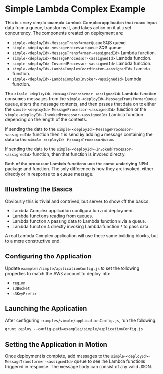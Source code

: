 # Simple Lambda Complex Example

This is a very simple example Lambda Complex application that reads input data
from a queue, transforms it, and takes action on it at a set concurrency. The
components created on deployment are:

* `simple-<deployId>-MessageTransformerQueue` SQS queue.
* `simple-<deployId>-MessageProcessorQueue` SQS queue.
* `simple-<deployId>-MessageTransformer-<assignedId>` Lambda function.
* `simple-<deployId>-MessageProcessor-<assignedId>` Lambda function.
* `simple-<deployId>-InvokedProcessor-<assignedId>` Lambda function.
* `simple-<deployId>-LambdaComplexCoordinator-<assignedId>` Lambda function.
* `simple-<deployId>-LambdaComplexInvoker-<assignedId>` Lambda function.

The `simple-<deployId>-MessageTransformer-<assignedId>` Lambda function consumes
messages from the `simple-<deployId>-MessageTransformerQueue` queue, alters the
message contents, and then passes that data on to either the
`simple-<deployId>-MessageProcessor-<assignedId>` function or the
`simple-<deployId>-InvokedProcessor-<assignedId>` Lambda function depending on
the length of the contents.

If sending the data to the `simple-<deployId>-MessageProcessor-<assignedId>`
function then it is send by adding a message containing the data to the
`simple-<deployId>-MessageProcessorQueue`.

If sending the data to the `simple-<deployId>-InvokedProcessor-<assignedId>`
function, then that function is invoked directly.

Both of the processor Lambda functions use the same underlying NPM package and
function. The only difference is how they are invoked, either directly or in
response to a queue message.

## Illustrating the Basics

Obviously this is trivial and contrived, but serves to show off the basics:

* Lambda Complex application configuration and deployment.
* Lambda functions reading from queues.
* Lambda function `A` passing data to Lambda function `B` via a queue.
* Lambda function `A` directly invoking Lambda function `B` to pass data.

A real Lambda Complex application will use these same building blocks, but to a
more constructive end.

## Configuring the Application

Update `examples/simple/applicationConfig.js` to set the following properties to
match the AWS account to deploy into:

* `region`
* `s3Bucket`
* `s3KeyPrefix`

## Launching the Application

After configuring `examples/simple/applicationConfig.js`, run the following:

```
grunt deploy --config-path=examples/simple/applicationConfig.js
```

## Setting the Application in Motion

Once deployment is complete, add messages to the
`simple-<deployId>-MessageTransformer-<assignedId>` queue to see the Lambda
functions triggered in response. The message body can consist of any valid JSON.

